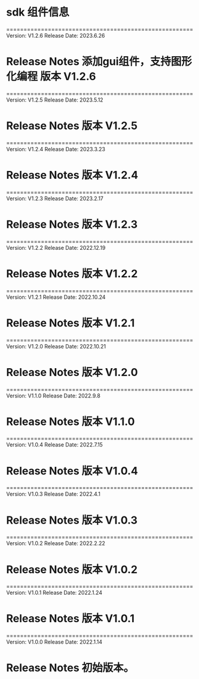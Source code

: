# sdk 组件信息

======================================================
Version: V1.2.6
Release Date: 2023.6.26

Release Notes
添加gui组件，支持图形化编程
版本 V1.2.6
======================================================

======================================================
Version: V1.2.5
Release Date: 2023.5.12

Release Notes
版本 V1.2.5
======================================================

======================================================
Version: V1.2.4
Release Date: 2023.3.23

Release Notes
版本 V1.2.4
======================================================

======================================================
Version: V1.2.3
Release Date: 2023.2.17

Release Notes
版本 V1.2.3
======================================================

======================================================
Version: V1.2.2
Release Date: 2022.12.19

Release Notes
版本 V1.2.2
======================================================

======================================================
Version: V1.2.1
Release Date: 2022.10.24

Release Notes
版本 V1.2.1
======================================================

======================================================
Version: V1.2.0
Release Date: 2022.10.21

Release Notes
版本 V1.2.0
======================================================

======================================================
Version: V1.1.0
Release Date: 2022.9.8

Release Notes
版本 V1.1.0
======================================================

======================================================
Version: V1.0.4
Release Date: 2022.7.15

Release Notes
版本 V1.0.4
======================================================

======================================================
Version: V1.0.3
Release Date: 2022.4.1

Release Notes
版本 V1.0.3
======================================================

======================================================
Version: V1.0.2
Release Date: 2022.2.22

Release Notes
版本 V1.0.2
======================================================

======================================================
Version: V1.0.1
Release Date: 2022.1.24

Release Notes
版本 V1.0.1
======================================================

======================================================
Version: V1.0.0
Release Date: 2022.1.14

Release Notes
初始版本。
======================================================









